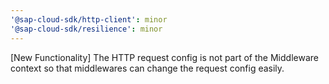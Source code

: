 ```yaml
---
'@sap-cloud-sdk/http-client': minor
'@sap-cloud-sdk/resilience': minor
---
```


[New Functionality] The HTTP request config is not part of the Middleware context so that middlewares can change the request config easily.
